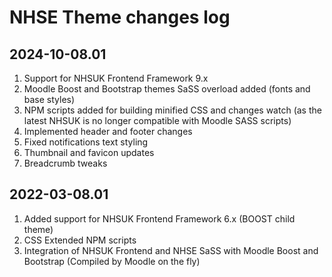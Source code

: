 # NHSE Theme changes log

## 2024-10-08.01

1. Support for NHSUK Frontend Framework 9.x
2. Moodle Boost and Bootstrap themes SaSS overload added (fonts and base styles)
3. NPM scripts added for building minified CSS and changes watch (as the latest NHSUK is no longer compatible with Moodle SASS scripts)
4. Implemented header and footer changes
5. Fixed notifications text styling
6. Thumbnail and favicon updates
7. Breadcrumb tweaks

## 2022-03-08.01

1. Added support for NHSUK Frontend Framework 6.x (BOOST child theme) 
2. CSS Extended NPM scripts
3. Integration of NHSUK Frontend and NHSE SaSS with Moodle Boost and Bootstrap (Compiled by Moodle on the fly)
